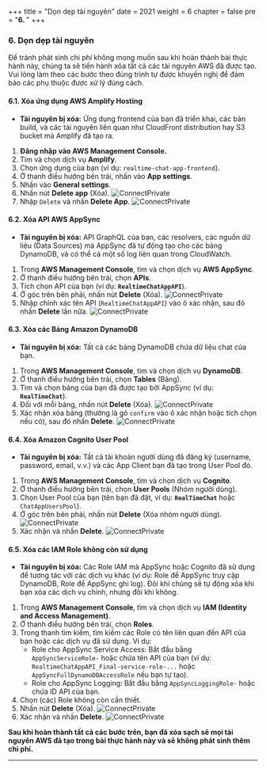 +++
title = "Dọn dẹp tài nguyên"
date = 2021
weight = 6
chapter = false
pre = "<b>6. </b>"
+++

### **6. Dọn dẹp tài nguyên**

Để tránh phát sinh chi phí không mong muốn sau khi hoàn thành bài thực hành này, chúng ta sẽ tiến hành xóa tất cả các tài nguyên AWS đã được tạo. Vui lòng làm theo các bước theo đúng trình tự được khuyến nghị để đảm bảo các phụ thuộc được xử lý đúng cách.

#### **6.1. Xóa ứng dụng AWS Amplify Hosting**

* **Tài nguyên bị xóa:** Ứng dụng frontend của bạn đã triển khai, các bản build, và các tài nguyên liên quan như CloudFront distribution hay S3 bucket mà Amplify đã tạo ra.

1.  **Đăng nhập vào AWS Management Console.**
2.  Tìm và chọn dịch vụ **Amplify**.
3.  Chọn ứng dụng của bạn (ví dụ: `realtime-chat-app-frontend`).
4.  Ở thanh điều hướng bên trái, nhấn vào **App settings**.
5.  Nhấn vào **General settings**.
6.  Nhấn nút **Delete app** (Xóa).
    ![ConnectPrivate](https://ThanhHung1104.github.io/LTH_Workshop_01/images/de_1.png)
7.  Nhập `Delete` và nhấn **Delete App**.
    ![ConnectPrivate](https://ThanhHung1104.github.io/LTH_Workshop_01/images/de_2.png)

#### **6.2. Xóa API AWS AppSync**

* **Tài nguyên bị xóa:** API GraphQL của bạn, các resolvers, các nguồn dữ liệu (Data Sources) mà AppSync đã tự động tạo cho các bảng DynamoDB, và có thể cả một số log liên quan trong CloudWatch.

1.  Trong **AWS Management Console**, tìm và chọn dịch vụ **AWS AppSync**.
2.  Ở thanh điều hướng bên trái, chọn **APIs**.
3.  Tích chọn API của bạn (ví dụ: **`RealtimeChatAppAPI`**).
4.  Ở góc trên bên phải, nhấn nút **Delete** (Xóa).
    ![ConnectPrivate](https://ThanhHung1104.github.io/LTH_Workshop_01/images/de_3.png)
5.  Nhập chính xác tên API (`RealtimeChatAppAPI`) vào ô xác nhận, sau đó nhấn **Delete** lần nữa.
    ![ConnectPrivate](https://ThanhHung1104.github.io/LTH_Workshop_01/images/de_4.png)

#### **6.3. Xóa các Bảng Amazon DynamoDB**

* **Tài nguyên bị xóa:** Tất cả các bảng DynamoDB chứa dữ liệu chat của bạn.

1.  Trong **AWS Management Console**, tìm và chọn dịch vụ **DynamoDB**.
2.  Ở thanh điều hướng bên trái, chọn **Tables** (Bảng).
3.  Tìm và chọn bảng của bạn đã được tạo bởi AppSync (ví dụ: **`RealTimeChat`**).
4.  Đối với mỗi bảng, nhấn nút **Delete** (Xóa).
    ![ConnectPrivate](https://ThanhHung1104.github.io/LTH_Workshop_01/images/de_5.png)
5.  Xác nhận xóa bảng (thường là gõ `confirm` vào ô xác nhận hoặc tích chọn nếu có), sau đó nhấn **Delete**.
    ![ConnectPrivate](https://ThanhHung1104.github.io/LTH_Workshop_01/images/de_6.png)

#### **6.4. Xóa Amazon Cognito User Pool**

* **Tài nguyên bị xóa:** Tất cả tài khoản người dùng đã đăng ký (username, password, email, v.v.) và các App Client bạn đã tạo trong User Pool đó.

1.  Trong **AWS Management Console**, tìm và chọn dịch vụ **Cognito**.
2.  Ở thanh điều hướng bên trái, chọn **User Pools** (Nhóm người dùng).
3.  Chọn User Pool của bạn (tên bạn đã đặt, ví dụ: **`RealTimeChat`** hoặc `ChatAppUsersPool`).
4.  Ở góc trên bên phải, nhấn nút **Delete** (Xóa nhóm người dùng).
    ![ConnectPrivate](https://ThanhHung1104.github.io/LTH_Workshop_01/images/de_7.png)
5.  Xác nhận và nhấn **Delete**.
    ![ConnectPrivate](https://ThanhHung1104.github.io/LTH_Workshop_01/images/de_8.png)

#### **6.5. Xóa các IAM Role không còn sử dụng**

* **Tài nguyên bị xóa:** Các Role IAM mà AppSync hoặc Cognito đã sử dụng để tương tác với các dịch vụ khác (ví dụ: Role để AppSync truy cập DynamoDB, Role để AppSync ghi log). Đôi khi chúng sẽ tự động xóa khi bạn xóa các dịch vụ chính, nhưng đôi khi không.

1.  Trong **AWS Management Console**, tìm và chọn dịch vụ **IAM (Identity and Access Management)**.
2.  Ở thanh điều hướng bên trái, chọn **Roles**.
3.  Trong thanh tìm kiếm, tìm kiếm các Role có tên liên quan đến API của bạn hoặc các dịch vụ đã sử dụng. Ví dụ:
    * Role cho AppSync Service Access: Bắt đầu bằng `AppSyncServiceRole-` hoặc chứa tên API của bạn (ví dụ: `RealtimeChatAppAPI_Final-service-role-...` hoặc `AppSyncFullDynamoDBAccessRole` nếu bạn tự tạo).
    * Role cho AppSync Logging: Bắt đầu bằng `AppSyncLoggingRole-` hoặc chứa ID API của bạn.
4.  Chọn (các) Role không còn cần thiết.
5.  Nhấn nút **Delete** (Xóa).
    ![ConnectPrivate](https://ThanhHung1104.github.io/LTH_Workshop_01/images/de_9.png)
6.  Xác nhận và nhấn **Delete**.
    ![ConnectPrivate](https://ThanhHung1104.github.io/LTH_Workshop_01/images/de_10.png)

**Sau khi hoàn thành tất cả các bước trên, bạn đã xóa sạch sẽ mọi tài nguyên AWS đã tạo trong bài thực hành này và sẽ không phát sinh thêm chi phí.**

---